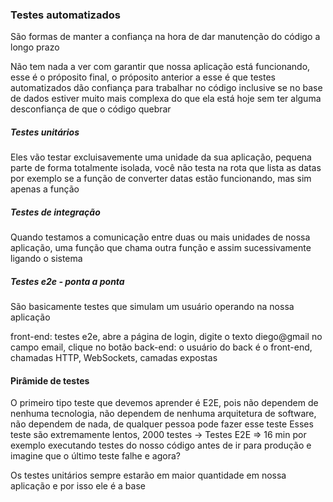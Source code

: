 ### Testes automatizados

São formas de manter a confiança na hora de dar manutenção do código a longo prazo

Não tem nada a ver com garantir que nossa aplicação está funcionando, esse é o próposito final, o próposito anterior a esse é que testes automatizados dão confiança para trabalhar no código inclusive se no base de dados estiver muito mais complexa do que ela está hoje sem ter alguma desconfiança de que o código quebrar

##### Testes unitários

Eles vão testar excluisavemente uma unidade da sua aplicação, pequena parte de forma totalmente isolada, você não testa na rota que lista as datas por exemplo se a função de converter datas estão funcionando, mas sim apenas a função

##### Testes de integração

Quando testamos a comunicação entre duas ou mais unidades de nossa aplicação, uma função que chama outra função e assim sucessivamente ligando o sistema

##### Testes e2e - ponta a ponta

São basicamente testes que simulam um usuário operando na nossa aplicação

front-end: testes e2e, abre a página de login, digite o texto diego@gmail no campo email, clique no botão
back-end: o usuário do back é o front-end, chamadas HTTP, WebSockets, camadas expostas

#### Pirâmide de testes

O primeiro tipo teste que devemos aprender é E2E, pois não dependem de nenhuma tecnologia, não dependem de nenhuma arquitetura de software, não dependem de nada, de qualquer pessoa pode fazer esse teste
Esses teste são extremamente lentos, 2000 testes -> Testes E2E => 16 min por exemplo executando testes do nosso código antes de ir para produção e imagine que o último teste falhe e agora?

Os testes unitários sempre estarão em maior quantidade em nossa aplicação e por isso ele é a base